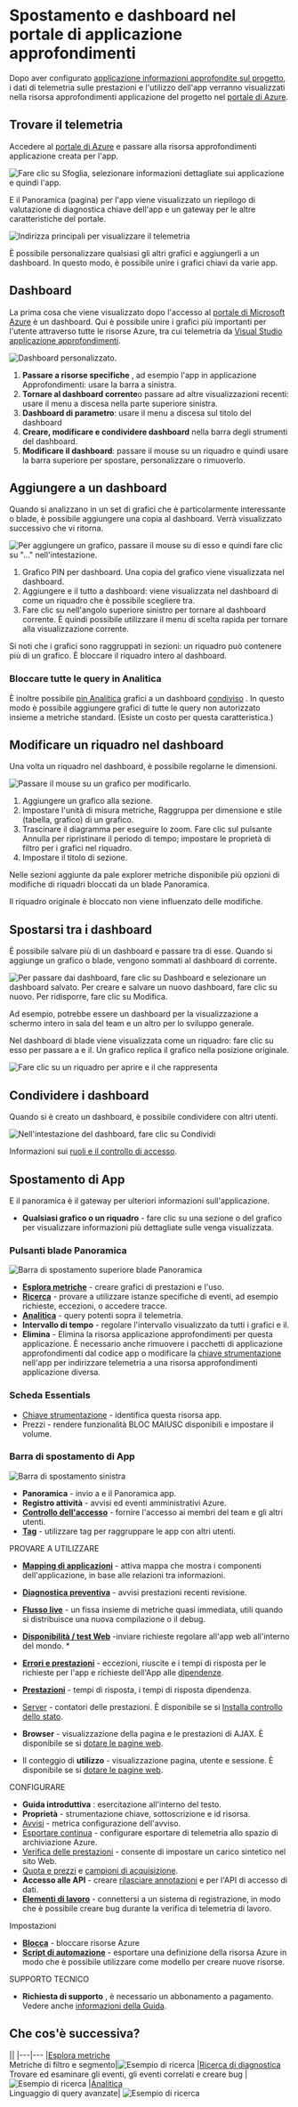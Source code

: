<properties
    pageTitle="Dashboard e spostamento nel portale di applicazione approfondimenti | Microsoft Azure"
    description="Creare visualizzazioni dei grafici APM chiavi e query."
    services="application-insights"
    documentationCenter=""
    authors="alancameronwills"
    manager="douge"/>

<tags
    ms.service="application-insights"
    ms.workload="tbd"
    ms.tgt_pltfrm="ibiza"
    ms.devlang="multiple"
    ms.topic="article" 
    ms.date="10/18/2016"
    ms.author="awills"/>

# <a name="navigation-and-dashboards-in-the-application-insights-portal"></a>Spostamento e dashboard nel portale di applicazione approfondimenti

Dopo aver configurato [applicazione informazioni approfondite sul progetto](app-insights-overview.md), i dati di telemetria sulle prestazioni e l'utilizzo dell'app verranno visualizzati nella risorsa approfondimenti applicazione del progetto nel [portale di Azure](https://portal.azure.com).


## <a name="find-your-telemetry"></a>Trovare il telemetria

Accedere al [portale di Azure](https://portal.azure.com) e passare alla risorsa approfondimenti applicazione creata per l'app.

![Fare clic su Sfoglia, selezionare informazioni dettagliate sui applicazione e quindi l'app.](./media/app-insights-dashboards/00-start.png)

E il Panoramica (pagina) per l'app viene visualizzato un riepilogo di valutazione di diagnostica chiave dell'app e un gateway per le altre caratteristiche del portale.


![Indirizza principali per visualizzare il telemetria](./media/app-insights-dashboards/010-oview.png)

È possibile personalizzare qualsiasi gli altri grafici e aggiungerli a un dashboard. In questo modo, è possibile unire i grafici chiavi da varie app.


## <a name="dashboards"></a>Dashboard

La prima cosa che viene visualizzato dopo l'accesso al [portale di Microsoft Azure](https://portal.azure.com) è un dashboard. Qui è possibile unire i grafici più importanti per l'utente attraverso tutte le risorse Azure, tra cui telemetria da [Visual Studio applicazione approfondimenti](app-insights-overview.md).
 

![Dashboard personalizzato.](./media/app-insights-dashboards/31.png)


1. **Passare a risorse specifiche** , ad esempio l'app in applicazione Approfondimenti: usare la barra a sinistra.
2. **Tornare al dashboard corrente**o passare ad altre visualizzazioni recenti: usare il menu a discesa nella parte superiore sinistra.
3. **Dashboard di parametro**: usare il menu a discesa sul titolo del dashboard
4. **Creare, modificare e condividere dashboard** nella barra degli strumenti del dashboard.
5. **Modificare il dashboard**: passare il mouse su un riquadro e quindi usare la barra superiore per spostare, personalizzare o rimuoverlo.


## <a name="add-to-a-dashboard"></a>Aggiungere a un dashboard

Quando si analizzano in un set di grafici che è particolarmente interessante o blade, è possibile aggiungere una copia al dashboard. Verrà visualizzato successivo che vi ritorna.

![Per aggiungere un grafico, passare il mouse su di esso e quindi fare clic su "…" nell'intestazione.](./media/app-insights-dashboards/33.png)

1. Grafico PIN per dashboard. Una copia del grafico viene visualizzata nel dashboard.
2. Aggiungere e il tutto a dashboard: viene visualizzata nel dashboard di come un riquadro che è possibile scegliere tra.
3. Fare clic su nell'angolo superiore sinistro per tornare al dashboard corrente. È quindi possibile utilizzare il menu di scelta rapida per tornare alla visualizzazione corrente.

Si noti che i grafici sono raggruppati in sezioni: un riquadro può contenere più di un grafico. È bloccare il riquadro intero al dashboard.

### <a name="pin-any-query-in-analytics"></a>Bloccare tutte le query in Analitica

È inoltre possibile [pin Analitica](app-insights-analytics-using.md#pin-to-dashboard) grafici a un dashboard [condiviso](#share-dashboards-with-your-team) . In questo modo è possibile aggiungere grafici di tutte le query non autorizzato insieme a metriche standard. (Esiste un costo per questa caratteristica.)

## <a name="adjust-a-tile-on-the-dashboard"></a>Modificare un riquadro nel dashboard

Una volta un riquadro nel dashboard, è possibile regolarne le dimensioni.

![Passare il mouse su un grafico per modificarlo.](./media/app-insights-dashboards/36.png)

1. Aggiungere un grafico alla sezione. 
2. Impostare l'unità di misura metriche, Raggruppa per dimensione e stile (tabella, grafico) di un grafico.
3. Trascinare il diagramma per eseguire lo zoom. Fare clic sul pulsante Annulla per ripristinare il periodo di tempo; impostare le proprietà di filtro per i grafici nel riquadro.
4. Impostare il titolo di sezione.

Nelle sezioni aggiunte da pale explorer metriche disponibile più opzioni di modifiche di riquadri bloccati da un blade Panoramica.

Il riquadro originale è bloccato non viene influenzato delle modifiche.


## <a name="switch-between-dashboards"></a>Spostarsi tra i dashboard

È possibile salvare più di un dashboard e passare tra di esse. Quando si aggiunge un grafico o blade, vengono sommati al dashboard di corrente.

![Per passare dai dashboard, fare clic su Dashboard e selezionare un dashboard salvato. Per creare e salvare un nuovo dashboard, fare clic su nuovo. Per ridisporre, fare clic su Modifica.](./media/app-insights-dashboards/32.png)

Ad esempio, potrebbe essere un dashboard per la visualizzazione a schermo intero in sala del team e un altro per lo sviluppo generale.


Nel dashboard di blade viene visualizzata come un riquadro: fare clic su esso per passare a e il. Un grafico replica il grafico nella posizione originale.

![Fare clic su un riquadro per aprire e il che rappresenta](./media/app-insights-dashboards/35.png)


## <a name="share-dashboards"></a>Condividere i dashboard

Quando si è creato un dashboard, è possibile condividere con altri utenti.

![Nell'intestazione del dashboard, fare clic su Condividi](./media/app-insights-dashboards/41.png)

Informazioni sui [ruoli e il controllo di accesso](app-insights-resources-roles-access-control.md).

## <a name="app-navigation"></a>Spostamento di App

E il panoramica è il gateway per ulteriori informazioni sull'applicazione.

* **Qualsiasi grafico o un riquadro** - fare clic su una sezione o del grafico per visualizzare informazioni più dettagliate sulle venga visualizzata.

### <a name="overview-blade-buttons"></a>Pulsanti blade Panoramica


![Barra di spostamento superiore blade Panoramica](./media/app-insights-dashboards/app-overview-top-nav.png)


* [**Esplora metriche**](app-insights-metrics-explorer.md) - creare grafici di prestazioni e l'uso.
* [**Ricerca**](app-insights-diagnostic-search.md) - provare a utilizzare istanze specifiche di eventi, ad esempio richieste, eccezioni, o accedere tracce.
* [**Analitica**](app-insights-analytics.md) - query potenti sopra il telemetria.
* **Intervallo di tempo** - regolare l'intervallo visualizzato da tutti i grafici e il.
* **Elimina** - Elimina la risorsa applicazione approfondimenti per questa applicazione. È necessario anche rimuovere i pacchetti di applicazione approfondimenti dal codice app o modificare la [chiave strumentazione](app-insights-create-new-resource.md#copy-the-instrumentation-key) nell'app per indirizzare telemetria a una risorsa approfondimenti applicazione diversa.

### <a name="essentials-tab"></a>Scheda Essentials

* [Chiave strumentazione](app-insights-create-new-resource.md#copy-the-instrumentation-key) - identifica questa risorsa app. 
* Prezzi - rendere funzionalità BLOC MAIUSC disponibili e impostare il volume.


### <a name="app-navigation-bar"></a>Barra di spostamento di App


![Barra di spostamento sinistra](./media/app-insights-dashboards/app-left-nav-bar.png)

* **Panoramica** - invio a e il Panoramica app.
* **Registro attività** - avvisi ed eventi amministrativi Azure.
* [**Controllo dell'accesso**](app-insights-resources-roles-access-control.md) - fornire l'accesso ai membri del team e gli altri utenti.
* [**Tag**](../resource-group-using-tags.md) - utilizzare tag per raggruppare le app con altri utenti.

PROVARE A UTILIZZARE

* [**Mapping di applicazioni**](app-insights-app-map.md) - attiva mappa che mostra i componenti dell'applicazione, in base alle relazioni tra informazioni.
* [**Diagnostica preventiva**](app-insights-proactive-diagnostics.md) - avvisi prestazioni recenti revisione.
* [**Flusso live**](app-insights-metrics-explorer.md#live-stream) - un fissa insieme di metriche quasi immediata, utili quando si distribuisce una nuova compilazione o il debug.
* [**Disponibilità / test Web**](app-insights-monitor-web-app-availability.md) -inviare richieste regolare all'app web all'interno del mondo. * 
* [**Errori e prestazioni**](app-insights-web-monitor-performance.md) - eccezioni, riuscite e i tempi di risposta per le richieste per l'app e richieste dell'App alle [dipendenze](app-insights-asp-net-dependencies.md).
* [**Prestazioni**](app-insights-web-monitor-performance.md) - tempi di risposta, i tempi di risposta dipendenza. 
* [Server](app-insights-web-monitor-performance.md) - contatori delle prestazioni. È disponibile se si [Installa controllo dello stato](app-insights-monitor-performance-live-website-now.md).

* **Browser** - visualizzazione della pagina e le prestazioni di AJAX. È disponibile se si [dotare le pagine web](app-insights-javascript.md).
* Il conteggio di **utilizzo** - visualizzazione pagina, utente e sessione. È disponibile se si [dotare le pagine web](app-insights-javascript.md).

CONFIGURARE

* **Guida introduttiva** : esercitazione all'interno del testo.
* **Proprietà** - strumentazione chiave, sottoscrizione e id risorsa.
* [Avvisi](app-insights-alerts.md) - metrica configurazione dell'avviso.
* [Esportare continua](app-insights-export-telemetry.md) - configurare esportare di telemetria allo spazio di archiviazione Azure.
* [Verifica delle prestazioni](app-insights-monitor-web-app-availability.md#performance-tests) - consente di impostare un carico sintetico nel sito Web.
* [Quota e prezzi](app-insights-pricing.md) e [campioni di acquisizione](app-insights-sampling.md).
* **Accesso alle API** - creare [rilasciare annotazioni](app-insights-annotations.md) e per l'API di accesso di dati.
* [**Elementi di lavoro**](app-insights-diagnostic-search.md#create-work-item) - connettersi a un sistema di registrazione, in modo che è possibile creare bug durante la verifica di telemetria di lavoro.

Impostazioni


* [**Blocca**](..\resource-group-lock-resources.md) - bloccare risorse Azure
* [**Script di automazione**](app-insights-powershell.md) - esportare una definizione della risorsa Azure in modo che è possibile utilizzare come modello per creare nuove risorse.

SUPPORTO TECNICO

* **Richiesta di supporto** , è necessario un abbonamento a pagamento. Vedere anche [informazioni della Guida](app-insights-get-dev-support.md).

## <a name="whats-next"></a>Che cos'è successiva?

||
|---|---
|[Esplora metriche](app-insights-metrics-explorer.md)<br/>Metriche di filtro e segmento|![Esempio di ricerca](./media/app-insights-dashboards/64.png)
|[Ricerca di diagnostica](app-insights-diagnostic-search.md)<br/>Trovare ed esaminare gli eventi, gli eventi correlati e creare bug |![Esempio di ricerca](./media/app-insights-dashboards/61.png)
|[Analitica](app-insights-analytics.md)<br/>Linguaggio di query avanzate| ![Esempio di ricerca](./media/app-insights-dashboards/63.png)





